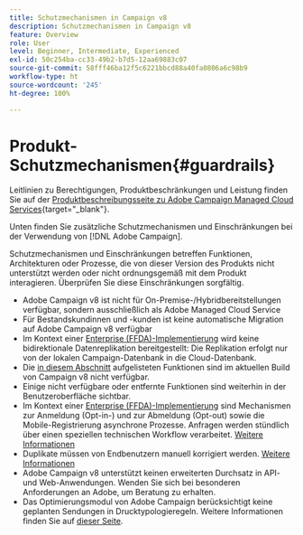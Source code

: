 ```yaml
---
title: Schutzmechanismen in Campaign v8
description: Schutzmechanismen in Campaign v8
feature: Overview
role: User
level: Beginner, Intermediate, Experienced
exl-id: 50c254ba-cc33-49b2-b7d5-12aa69883c07
source-git-commit: 58fff46ba12f5c6221bbcd88a40fa0806a6c98b9
workflow-type: ht
source-wordcount: '245'
ht-degree: 100%

---
```


# Produkt-Schutzmechanismen{#guardrails}

Leitlinien zu Berechtigungen, Produktbeschränkungen und Leistung finden Sie auf der [Produktbeschreibungsseite zu Adobe Campaign Managed Cloud Services](https://helpx.adobe.com/de/legal/product-descriptions/adobe-campaign-managed-cloud-services.html){target="_blank"}.

Unten finden Sie zusätzliche Schutzmechanismen und Einschränkungen bei der Verwendung von [!DNL Adobe Campaign].

Schutzmechanismen und Einschränkungen betreffen Funktionen, Architekturen oder Prozesse, die von dieser Version des Produkts nicht unterstützt werden oder nicht ordnungsgemäß mit dem Produkt interagieren. Überprüfen Sie diese Einschränkungen sorgfältig.

* Adobe Campaign v8 ist nicht für On-Premise-/Hybridbereitstellungen verfügbar, sondern ausschließlich als Adobe Managed Cloud Service
* Für Bestandskundinnen und -kunden ist keine automatische Migration auf Adobe Campaign v8 verfügbar
* Im Kontext einer [Enterprise (FFDA)-Implementierung](../architecture/enterprise-deployment.md) wird keine bidirektionale Datenreplikation bereitgestellt: Die Replikation erfolgt nur von der lokalen Campaign-Datenbank in die Cloud-Datenbank.
* Die [in diesem Abschnitt](v7-to-v8.md#gs-unavailable-features) aufgelisteten Funktionen sind im aktuellen Build von Campaign v8 nicht verfügbar.
* Einige nicht verfügbare oder entfernte Funktionen sind weiterhin in der Benutzeroberfläche sichtbar.
* Im Kontext einer [Enterprise (FFDA)-Implementierung](../architecture/enterprise-deployment.md) sind Mechanismen zur Anmeldung (Opt-in-) und zur Abmeldung (Opt-out) sowie die Mobile-Registrierung asynchrone Prozesse. Anfragen werden stündlich über einen speziellen technischen Workflow verarbeitet. [Weitere Informationen](../architecture/replication.md#tech-wf)
* Duplikate müssen von Endbenutzern manuell korrigiert werden. [Weitere Informationen](../architecture/keys.md)
* Adobe Campaign v8 unterstützt keinen erweiterten Durchsatz in API- und Web-Anwendungen. Wenden Sie sich bei besonderen Anforderungen an Adobe, um Beratung zu erhalten.
* Das Optimierungsmodul von Adobe Campaign berücksichtigt keine geplanten Sendungen in Drucktypologieregeln. Weitere Informationen finden Sie auf [dieser Seite](https://experienceleague.adobe.com/docs/campaign/automation/campaign-optimization/pressure-rules.html?lang=de).